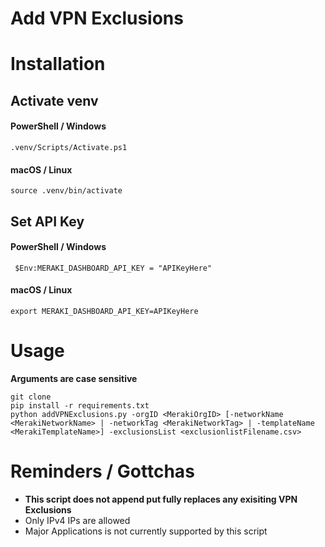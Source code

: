 # Add VPN Exclusions 


# Installation

## Activate venv
#### PowerShell / Windows 
``` .venv/Scripts/Activate.ps1 ```
#### macOS / Linux
``` source .venv/bin/activate ```

## Set API Key
#### PowerShell / Windows 
``` $Env:MERAKI_DASHBOARD_API_KEY = "APIKeyHere"```
#### macOS / Linux
```export MERAKI_DASHBOARD_API_KEY=APIKeyHere```


# Usage 
**Arguments are case sensitive**  
```
git clone
pip install -r requirements.txt
python addVPNExclusions.py -orgID <MerakiOrgID> [-networkName <MerakiNetworkName> | -networkTag <MerakiNetworkTag> | -templateName <MerakiTemplateName>] -exclusionsList <exclusionlistFilename.csv>
```

# Reminders / Gottchas
- **This script does not append put fully replaces any exisiting VPN Exclusions**
- Only IPv4 IPs are allowed
- Major Applications is not currently supported by this script 